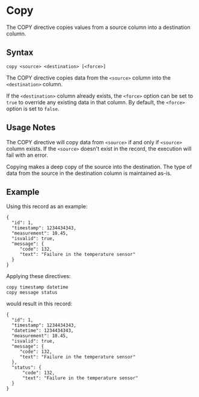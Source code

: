 # Copy

The COPY directive copies values from a source column into a destination column.


## Syntax
```
copy <source> <destination> [<force>]
```

The COPY directive copies data from the `<source>` column into the `<destination>` column.

If the `<destination>` column already exists, the `<force>` option can be set to `true` to
override any existing data in that column. By default, the `<force>` option is set to
`false`.


## Usage Notes

The COPY directive will copy data from `<source>` if and only if `<source>` column exists.
If the `<source>` doesn't exist in the record, the execution will fail with an error.

Copying makes a deep copy of the source into the destination. The type of data from the
source in the destination column is maintained as-is.


## Example

Using this record as an example:
```
{
  "id": 1,
  "timestamp": 1234434343,
  "measurement": 10.45,
  "isvalid": true,
  "message": {
     "code": 132,
     "text": "Failure in the temperature sensor"
  }
}
```

Applying these directives:
```
copy timestamp datetime
copy message status
```

would result in this record:
```
{
  "id": 1,
  "timestamp": 1234434343,
  "datetime": 1234434343,
  "measurement": 10.45,
  "isvalid": true,
  "message": {
     "code": 132,
     "text": "Failure in the temperature sensor"
  },
  "status": {
      "code": 132,
      "text": "Failure in the temperature sensor"
  }
}
```
